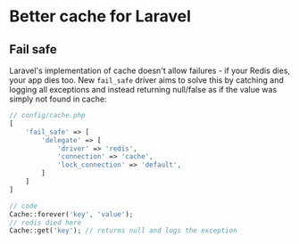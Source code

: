 # Better cache for Laravel

## Fail safe

Laravel's implementation of cache doesn't allow failures - if your Redis dies, your app dies too.
New `fail_safe` driver aims to solve this by catching and logging all exceptions and instead
returning null/false as if the value was simply not found in cache:

```php
// config/cache.php
[
	'fail_safe' => [
		'delegate' => [
			'driver' => 'redis',
			'connection' => 'cache',
			'lock_connection' => 'default',
		]
	]
]

// code
Cache::forever('key', 'value');
// redis died here
Cache::get('key'); // returns null and logs the exception
```
